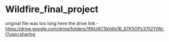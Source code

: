 # Wildfire_final_project

original file was too long here the drive link - https://drive.google.com/drive/folders/1f6jUAC1bVdIs1B_87K5OPz37ll2YiWct?usp=sharing
